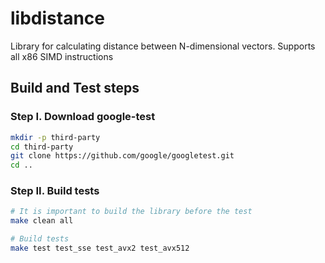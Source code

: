 # libdistance
Library for calculating distance between N-dimensional vectors. Supports all x86 SIMD instructions

## Build and Test steps
### Step I. **Download google-test**
```bash
mkdir -p third-party
cd third-party
git clone https://github.com/google/googletest.git
cd ..
```
### Step II. **Build tests**
```bash
# It is important to build the library before the test
make clean all

# Build tests
make test test_sse test_avx2 test_avx512
```
